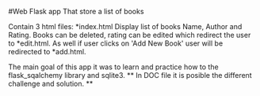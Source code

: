 #Web Flask app That store a list of books 

 Contain 3 html files:
    *index.html Display list of books Name, Author and Rating. Books can be deleted, rating can be edited which 
    redirect the user to *edit.html. As well if user clicks on 'Add New Book' user will be redirected to *add.html.  
    
The main goal of this app it was to learn and practice how to the flask_sqalchemy library and sqlite3.
** In DOC file it is posible the different challenge and solution. ** 